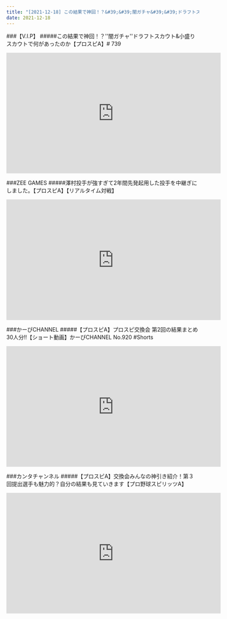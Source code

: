 ```yaml
---
title: "[2021-12-18] この結果で神回！？&#39;&#39;闇ガチャ&#39;&#39;ドラフトスカウト&amp;小盛りスカウトで何があったのか【プロスピA】# 739 他"
date: 2021-12-18
---
```

###【V.I.P】
#####この結果で神回！？&#39;&#39;闇ガチャ&#39;&#39;ドラフトスカウト&amp;小盛りスカウトで何があったのか【プロスピA】# 739
<iframe width="560" height="315" src="https://www.youtube.com/embed/FNJy1VciLGY" frameborder="0" allow="accelerometer; autoplay; clipboard-write; encrypted-media; gyroscope; picture-in-picture" allowfullscreen></iframe>

###ZEE GAMES
#####澤村投手が強すぎて2年間先発起用した投手を中継ぎにしました。【プロスピA】【リアルタイム対戦】
<iframe width="560" height="315" src="https://www.youtube.com/embed/AhBg85d8WWk" frameborder="0" allow="accelerometer; autoplay; clipboard-write; encrypted-media; gyroscope; picture-in-picture" allowfullscreen></iframe>

###かーぴCHANNEL
#####【プロスピA】プロスピ交換会 第2回の結果まとめ30人分!!【ショート動画】かーぴCHANNEL No.920 #Shorts
<iframe width="560" height="315" src="https://www.youtube.com/embed/haDhGprg1t0" frameborder="0" allow="accelerometer; autoplay; clipboard-write; encrypted-media; gyroscope; picture-in-picture" allowfullscreen></iframe>

###カンタチャンネル
#####【プロスピA】交換会みんなの神引き紹介！第３回提出選手も魅力的？自分の結果も見ていきます【プロ野球スピリッツA】
<iframe width="560" height="315" src="https://www.youtube.com/embed/M9xUt3ja7Mk" frameborder="0" allow="accelerometer; autoplay; clipboard-write; encrypted-media; gyroscope; picture-in-picture" allowfullscreen></iframe>

